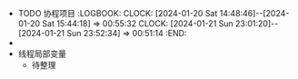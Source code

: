 - TODO 协程项目
  :LOGBOOK:
  CLOCK: [2024-01-20 Sat 14:48:46]--[2024-01-20 Sat 15:44:18] =>  00:55:32
  CLOCK: [2024-01-21 Sun 23:01:20]--[2024-01-21 Sun 23:52:34] =>  00:51:14
  :END:
-
- 线程局部变量
	- 待整理